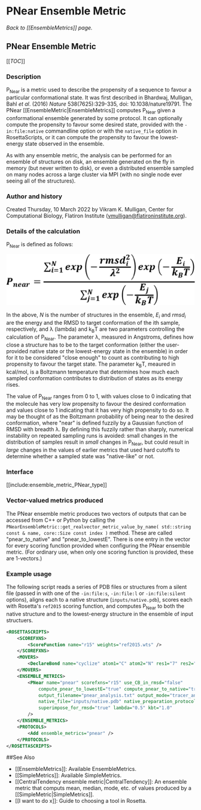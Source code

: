 # PNear Ensemble Metric
*Back to [[EnsembleMetrics]] page.*
## PNear Ensemble Metric

[[_TOC_]]

### Description

P<sub>Near</sub> is a metric used to describe the propensity of a sequence to favour a particular conformational state.  It was first described in Bhardwaj, Mulligan, Bahl _et al_. (2016) _Nature_ 538(7625):329-335, doi: 10.1038/nature19791.  The PNear [[EnsembleMetric|EnsembleMetrics]] computes P<sub>Near</sub> given a conformational ensemble generated by some protocol.  It can optionally compute the propensity to favour some desired state, provided with the `-in:file:native` commandline option or with the `native_file` option in RosettaScripts, or it can compute the propensity to favour the lowest-energy state observed in the ensemble.

As with any ensemble metric, the analysis can be performed for an ensemble of structures on disk, an ensemble generated on the fly in memory (but never written to disk), or even a distributed ensemble sampled on many nodes across a large cluster via MPI (with no single node ever seeing all of the structures).

### Author and history

Created Thursday, 10 March 2022 by Vikram K. Mulligan, Center for Computational Biology, Flatiron Institute (vmulligan@flatironinstitute.org).

### Details of the calculation

P<sub>Near</sub> is defined as follows:

![Expression defining PNear](/scripting_documentation/RosettaScripts/EnsembleMetrics/ensemble_metric_pages/PNear_Eqn.png)

In the above, _N_ is the number of structures in the ensemble, _E<sub>i</sub>_ and _rmsd<sub>i</sub>_ are the energy and the RMSD to target conformation of the ith sample, respectively, and λ (lambda) and k<sub>B</sub>T are two parameters controlling the calculation of P<sub>Near</sub>.  The parameter λ, measured in Angstroms, defines how close a structure has to be to the target conformation (either the user-provided native state or the lowest-energy state in the ensemble) in order for it to be considered "close enough" to count as contributing to high propensity to favour the target state.  The parameter k<sub>B</sub>T, meaured in kcal/mol, is a Boltzmann temperature that determines how much each sampled conformation contributes to distribution of states as its energy rises.

The value of P<sub>Near</sub> ranges from 0 to 1, with values close to 0 indicating that the molecule has very low propensity to favour the desired conformation and values close to 1 indicating that it has very high propensity to do so.  It may be thought of as the Boltzmann probability of being near to the desired conformation, where "near" is defined fuzzily by a Gaussian function of RMSD with breadth λ.  By defining this fuzzily rather than sharply, numerical instability on repeated sampling runs is avoided: small changes in the distribution of samples result in _small_ changes in P<sub>Near</sub>, but could result in _large_ changes in the values of earlier metrics that used hard cutoffs to determine whether a sampled state was "native-like" or not.

### Interface

[[include:ensemble_metric_PNear_type]]

### Vector-valued metrics produced

The PNear ensemble metric produces two vectors of outputs that can be accessed from C++ or Python by calling the `PNearEnsembleMetric::get_realvector_metric_value_by_name( std::string const & name, core::Size const index )` method.  These are called "pnear_to_native" and "pnear_to_lowestE".  There is one entry in the vector for every scoring function provided when configuring the PNear ensemble metric.  (For ordinary use, when only one scoring function is provided, these are 1-vectors.)

### Example usage

The following script reads a series of PDB files or structures from a silent file (passed in with one of the `-in:file:s`, `-in:file:l` or `-in:file:silent` options), aligns each to a native structure (`inputs/native.pdb`), scores each with Rosetta's `ref2015` scoring function, and computes P<sub>Near</sub> to both the native structure and to the lowest-energy structure in the ensemble of input structuers.


```xml
<ROSETTASCRIPTS>
	<SCOREFXNS>
		<ScoreFunction name="r15" weights="ref2015.wts" />
	</SCOREFXNS>
	<MOVERS>
		<DeclareBond name="cyclize" atom1="C" atom2="N" res1="7" res2="1" />
	</MOVERS>
	<ENSEMBLE_METRICS>
		<PNear name="pnear" scorefxns="r15" use_CB_in_rmsd="false"
			compute_pnear_to_lowestE="true" compute_pnear_to_native="true"
			output_filename="pnear_analysis.txt" output_mode="tracer_and_file"
			native_file="inputs/native.pdb" native_preparation_protocol="cyclize"
			superimpose_for_rmsd="true" lambda="0.5" kbt="1.0"
		/>
	</ENSEMBLE_METRICS>
	<PROTOCOLS>
		<Add ensemble_metrics="pnear" />
	</PROTOCOLS>
</ROSETTASCRIPTS>
```

##See Also

* [[EnsembleMetrics]]: Available EnsembleMetrics.
* [[SimpleMetrics]]: Available SimpleMetrics.
* [[CentralTendency ensemble metric|CentralTendency]]: An ensemble metric that computs mean, median, mode, etc. of values produced by a [[SimpleMetric|SimpleMetrics]].
* [[I want to do x]]: Guide to choosing a tool in Rosetta.